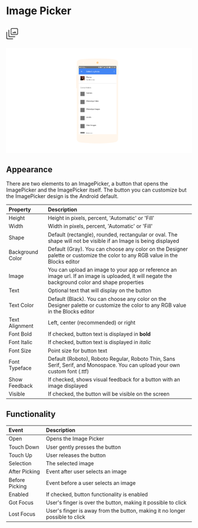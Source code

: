 # Image Picker

## ![](../../../../.gitbook/assets/image-picker-icon.png)

![](../../../../.gitbook/assets/image-picker-fig-1.png)

## **Appearance**

There are two elements to an ImagePicker, a button that opens the ImagePicker and the ImagePicker itself. The button you can customize but the ImagePicker design is the Android default.

| Property | Description |
| :--- | :--- |
| Height | Height in pixels, percent, 'Automatic' or 'Fill' |
| Width | Width in pixels, percent, 'Automatic' or 'Fill' |
| Shape | Default \(rectangle\), rounded, rectangular or oval.  The shape will not be visible if an Image is being displayed |
| Background Color | Default \(Gray\). You can choose any color on the Designer palette or customize the color to any RGB value in the Blocks editor |
| Image | You can upload an image to your app or reference an image url. If an image is uploaded, it will negate the background color and shape properties |
| Text | Optional text that will display on the button |
| Text Color | Default \(Black\). You can choose any color on the Designer palette or customize the color to any RGB value in the Blocks editor |
| Text Alignment | Left, center \(recommended\) or right |
| Font Bold | If checked, button text is displayed in **bold** |
| Font Italic | If checked, button text is displayed in _italic_ |
| Font Size | Point size for button text |
| Font Typeface | Default \(Roboto\), Roboto Regular, Roboto Thin, Sans Serif, Serif, and Monospace. You can upload your own custom font \(.ttf\) |
| Show Feedback | If checked, shows visual feedback for a button with an image displayed |
| Visible | If checked, the button will be visible on the screen |

## Functionality

| Event | Description |
| :--- | :--- |
| Open | Opens the Image Picker |
| Touch Down | User gently presses the button |
| Touch Up | User releases the button |
| Selection | The selected image |
| After Picking | Event after user selects an image |
| Before Picking | Event before a user selects an image |
| Enabled | If checked, button functionality is enabled |
| Got Focus | User's finger is over the button, making it possible to click |
| Lost Focus | User's finger is away from the button, making it no longer possible to click |

